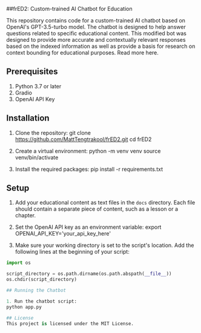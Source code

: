 ##frED2: Custom-trained AI Chatbot for Education

This repository contains code for a custom-trained AI chatbot based on OpenAI's GPT-3.5-turbo model. The chatbot is designed to help answer questions related to specific educational content. This modified bot was designed to provide more accurate and contextually relevant responses based on the indexed information as well as provide a basis for research on context bounding for educational purposes. Read more here. 

## Prerequisites

1. Python 3.7 or later
2. Gradio
3. OpenAI API Key

## Installation

1. Clone the repository:
git clone https://github.com/MattTengtrakool/frED2.git
cd frED2

2. Create a virtual environment:
python -m venv venv
source venv/bin/activate

3. Install the required packages:
pip install -r requirements.txt

## Setup

1. Add your educational content as text files in the `docs` directory. Each file should contain a separate piece of content, such as a lesson or a chapter.

2. Set the OpenAI API key as an environment variable:
export OPENAI_API_KEY='your_api_key_here'

3. Make sure your working directory is set to the script's location. Add the following lines at the beginning of your script:

```python
import os

script_directory = os.path.dirname(os.path.abspath(__file__))
os.chdir(script_directory)

## Running the Chatbot

1. Run the chatbot script:
python app.py

## License
This project is licensed under the MIT License.
